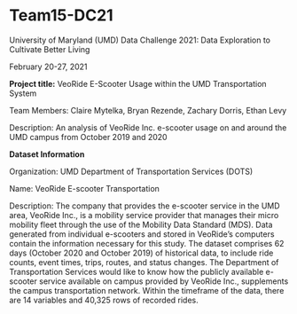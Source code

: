 # Team15-DC21
University of Maryland (UMD) Data Challenge 2021: Data Exploration to Cultivate Better Living

February 20-27, 2021

**Project title:** VeoRide E-Scooter Usage within the UMD Transportation System

Team Members: Claire Mytelka, Bryan Rezende, Zachary Dorris, Ethan Levy

Description: An analysis of VeoRide Inc. e-scooter usage on and around the UMD campus from October 2019 and 2020


**Dataset Information**

Organization: UMD Department of Transportation Services (DOTS)

Name: VeoRide E-scooter Transportation

Description: The company that provides the e-scooter service in the UMD area, VeoRide Inc., is a mobility service provider that manages their micro mobility fleet through the use of the Mobility Data Standard (MDS). Data generated from individual e-scooters and stored in VeoRide’s computers contain the information necessary for this study. The dataset comprises 62 days (October 2020 and October 2019) of historical data, to include ride counts, event times, trips, routes, and status changes. The Department of Transportation Services would like to know how the publicly available e-scooter service available on campus provided by VeoRide Inc., supplements the campus transportation network. Within the timeframe of the data, there are 14 variables and 40,325 rows of recorded rides.
